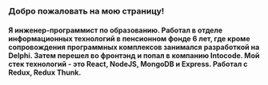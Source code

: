 ### Добро пожаловать на мою страницу!

#### Я инженер-программист по образованию. Работал в отделе информационных технологий в пенсионном фонде 6 лет, где кроме сопровождения программных комплексов занимался разработкой на Delphi. Затем перешел во фронтэнд и попал в компанию Intocode. Мой стек технологий - это React, NodeJS, MongoDB и Express. Работал с Redux, Redux Thunk.

<!--
**said-mohmad/said-mohmad** is a ✨ _special_ ✨ repository because its `README.md` (this file) appears on your GitHub profile.

Here are some ideas to get you started:

- 🔭 I’m currently working on ...
- 🌱 I’m currently learning ...
- 👯 I’m looking to collaborate on ...
- 🤔 I’m looking for help with ...
- 💬 Ask me about ...
- 📫 How to reach me: ...
- 😄 Pronouns: ...
- ⚡ Fun fact: ...
-->
